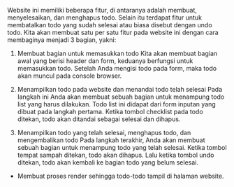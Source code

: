 Website ini memiliki beberapa fitur, di antaranya adalah membuat, menyelesaikan, dan menghapus todo. Selain itu terdapat fitur untuk membatalkan todo yang sudah selesai atau biasa disebut dengan undo todo. Kita akan membuat satu per satu fitur pada website ini dengan cara membaginya menjadi 3 bagian, yakni:

1. Membuat bagian untuk memasukkan todo
   Kita akan membuat bagian awal yang berisi header dan form, keduanya berfungsi untuk memasukkan todo. Setelah Anda mengisi todo pada form, maka todo akan muncul pada console browser.

2. Menampilkan todo pada website dan menandai todo telah selesai
   Pada langkah ini Anda akan membuat sebuah bagian untuk menampung todo list yang harus dilakukan. Todo list ini didapat dari form inputan yang dibuat pada langkah pertama. Ketika tombol checklist pada todo ditekan, todo akan ditandai sebagai selesai dan dihapus.

3. Menampilkan todo yang telah selesai, menghapus todo, dan mengembalikan todo
   Pada langkah terakhir, Anda akan membuat sebuah bagian untuk menampung todo yang telah selesai. Ketika tombol tempat sampah ditekan, todo akan dihapus. Lalu ketika tombol undo ditekan, todo akan kembali ke bagian todo yang belum selesai.

- Membuat proses render sehingga todo-todo tampil di halaman website.
